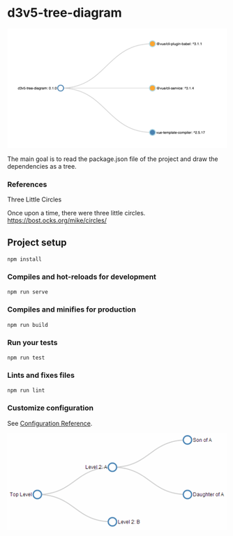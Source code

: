 # d3v5-tree-diagram
![tree-diagram](./_media/tree-diagram-d3js-v5.png)

The main goal is to read the package.json file of the project and draw the dependencies as a tree.

### References
Three Little Circles

Once upon a time, there were three little circles.
https://bost.ocks.org/mike/circles/

## Project setup
```
npm install
```

### Compiles and hot-reloads for development
```
npm run serve
```

### Compiles and minifies for production
```
npm run build
```

### Run your tests
```
npm run test
```

### Lints and fixes files
```
npm run lint
```

### Customize configuration
See [Configuration Reference](https://cli.vuejs.org/config/).


![tree-diagram](./_media/tree-diagram.png)